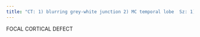 ```yaml
---
title: "CT: 1) blurring grey-white junction 2) MC temporal lobe  Sz: 1) thick cortex 2) bright T2 signal Sx: seizure Info: abnormal focl arrangement cortical neurons STATUS EPILEPTICUS: 1) abnormal enhancement in temporal lobes 2) hippocampal atrophy, Cz: disruption BBB"
---
```

FOCAL 
CORTICAL 
DEFECT

